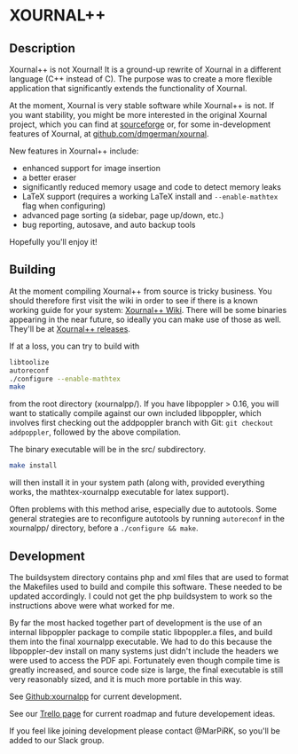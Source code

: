 XOURNAL++
=====================

Description
---------------------

Xournal++ is not Xournal! 
It is a ground-up rewrite of Xournal in a different language (C++ instead of C).
The purpose was to create a more flexible application that significantly extends
the functionality of Xournal.

At the moment, Xournal is very stable software while Xournal++ is not.
If you want stability, you might be more interested in the original Xournal
project, which you can find at
[sourceforge](http://sourceforge.net/projects/xournal/)
or, for some in-development features of Xournal, at
[github.com/dmgerman/xournal](https://github.com/dmgerman/xournal).

New features in Xournal++ include:

* enhanced support for image insertion
* a better eraser
* significantly reduced memory usage and code to detect memory leaks
* LaTeX support (requires a working LaTeX install and ```--enable-mathtex``` flag when configuring)
* advanced page sorting (a sidebar, page up/down, etc.)
* bug reporting, autosave, and auto backup tools

Hopefully you'll enjoy it!

Building
---------------------

At the moment compiling Xournal++ from source is tricky business.
You should therefore first visit the wiki in order to see if there is a known
working guide for your system:
[Xournal++ Wiki](https://github.com/xournalpp/xournalpp/wiki/).
There will be some binaries appearing in the near future, so ideally you can
make use of those as well.
They'll be at [Xournal++ releases](https://github.com/xournalpp/xournalpp/releases).

If at a loss, you can try to build with
```bash
libtoolize
autoreconf
./configure --enable-mathtex
make
```
from the root directory (xournalpp/).
If you have libpoppler > 0.16, you will want to statically compile
against our own included libpoppler, which involves first checking
out the addpoppler branch with Git: ```git checkout addpoppler```,
followed by the above compilation.

The binary executable will be in the src/ subdirectory.

```bash
make install
```
will then install it in your system path (along with, provided everything works,
the mathtex-xournalpp executable for latex support).

Often problems with this method arise, especially due to autotools.
Some general strategies are to reconfigure autotools by running ```autoreconf```
in the xournalpp/ directory, before a ```./configure && make```.


Development
---------------------

The buildsystem directory contains php and xml files that are used to 
format the Makefiles used to build and compile this software. These needed to be
updated accordingly. 
I could not get the php buildsystem to work so the instructions above were what
worked for me.

By far the most hacked together part of development is the use of an internal
libpoppler package to compile static libpoppler.a files, and build them into the
final xournalpp executable. We had to do this because the libpoppler-dev install
on many systems just didn't include the headers we were used to access the PDF
api. Fortunately even though compile time is greatly increased, and source code
size is large, the final executable is still very reasonably sized, and it is
much more portable in this way.

See [Github:xournalpp](http://github.com/xournalpp/xournalpp) for current
development.

See our [Trello page](https://trello.com/xournalpp) for current roadmap and future
developement ideas.

If you feel like joining development please contact @MarPiRK, so you'll be added
to our Slack group.
